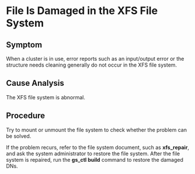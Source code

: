 # File Is Damaged in the XFS File System<a name="EN-US_TOPIC_0291615092"></a>

## Symptom<a name="section172487523295"></a>

When a cluster is in use, error reports such as an input/output error or the structure needs cleaning generally do not occur in the XFS file system.

## Cause Analysis<a name="section1744562618577"></a>

The XFS file system is abnormal.

## Procedure<a name="section873235710290"></a>

Try to mount or unmount the file system to check whether the problem can be solved.

If the problem recurs, refer to the file system document, such as  **xfs\_repair**, and ask the system administrator to restore the file system. After the file system is repaired, run the  **gs\_ctl build**  command to restore the damaged DNs.

